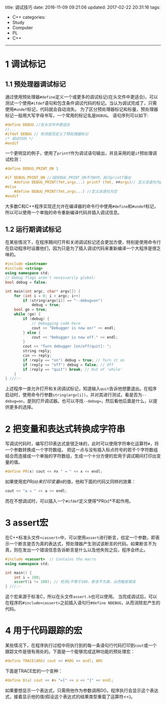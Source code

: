title: 调试技巧
date: 2016-11-09 09:21:06
updated: 2017-02-22 20:31:16
tags:
- C++
categories:
- Study
- Computer
- PL
- C++
---
# 1 调试标记

## 1.1 预处理器调试标记

通过使用预处理器`#define`定义一个或更多的调试标记(在头文件中更适合)，可以测试一个使用`#ifdef`语句和包含条件调试代码的标记。当认为调试完成了，只需使用`#undef`标记，代码就会自动消失。
为了区分预处理器标记和标量，预处理器标记一般用大写字母书写，一个常用的标记名是`DEBUG`。
语句序列可以如下:

```c
#define DEBUG //在头文件中更适合
//...
#ifdef DEBUG // 检测是否定义了预处理器标记
/* 调试代码 */
#endif 
```

一个更明显的例子，使用了`printf`作为调试语句输出，并且采用的是`if`预处理调试检测：

```c
#define DEBUG_PRINT_ON 1

#if DEBUG_PRINT_ON //当DEBUG_PRINT_ON不为0时，执行printf输出
	#define DEBUG_PRINT(fmt,args...) printf (fmt, ##args)// 定义该语句为printf输出
#else
	#define DEBUG_PRINT(fmt,args...) //定义该语句为空
#endif
```
 大多数C和C++程序实现还允许在编译器的命令行中使用`#define`和`#undef`标记，所以可以使用一个单独的命令重新编译代码并插入调试信息。
 
## 1.2 运行期调试标记
在某些情况下，在程序期间打开和关闭调试标记还会更加方便，特别是使用命令行在启动程序时设置他们，因为只是为了插入调试代码来重新编译一个大程序是很乏味的。

```c++
#include <iostream>
#include <string>
using namespace std;
// Debug flags aren't necessarily global:
bool debug = false;

int main(int argc, char* argv[]) {
	for (int i = 0; i < argc; i++)
		if (string(argv[i]) == "--debug=on")
			debug = true;
	bool go = true;
	while (go) {
		if (debug) {
			// Debugging code here
			cout << "Debugger is now on!" << endl;
		} else {
			cout << "Debugger is now off." << endl;
		}
		cout << "Turn debugger [on/off/quit]: ";
		string reply;
		cin >> reply;
		if (reply == "on") debug = true; // Turn it on
		if (reply == "off") debug = false; // Off
		if (reply == "quit") break; // Out of 'while'
	}
} ///:~
```
上述程序一直允许打开和关闭调试标记，知道输入`quit`告诉他想要退出。在程序启动时，使用命令行参数`string(argv[i])`，并对其进行测试，看是否为`--debug=on`，是则打开调试器。也可以寻找`--debug=`，然后看他后面是什么，以提供更多的选择。

# 2 把变量和表达式转换成字符串

写调试代码时，编写打印表达式是很乏味的，此时可以使用字符串化运算符`#`，将一个参数转换成一个字符数组， 把这一点与没有插入标点符号的若干个字符数组结合而连接成一个单独的字符数组，生成一个十分方便的宏用于调试期间打印出变量的值。

```c++
#define PR(x) cout << #x " = " << x << endl;
```

如果使用宏*PR(a)*来打印变量*a*的值，他和下面的代码又同样的效果：

```c++
cout << "a = " << a << endl;
```
而在不想调试时，可以插入一个`#ifdef`定义使得*PR(x)*不起作用。

# 3 assert宏

在C++标准头文件`<cassert>`中，可以使用`assert`进行断言，给定一个参数，即表示一个断言是否为真的表达式，预处理器产生测试该断言的代码。如果断言不为真，则在发出一个错误信息告诉断言是什么以及他失败之后，程序会终止。

```c++
#include <cassert>  // Contains the macro
using namespace std;

int main() {
	int i = 100;
	assert(i != 100); // 检测i不等于100，断言不为真，从而触发错误 
} ///:~
```

这个宏来源于标准C，所以在头文件`assert.h`也可以使用。
当完成调试后，可以在程序的`#include<cassert>`之前插入语句行`#define NDEBUG`，从而消除宏产生的代码。

# 4 用于代码跟踪的宏

某些情况下，在程序执行过程中将执行到的每一条语句行代码打印到`cout`或一个跟踪文件是很有用处的。下面是一个能够完成这种功能的预处理宏：

```c
#define TRACE(ARG) cout << #ARG << endl; ARG
```

下面是TRACE宏的一个变种：

```c
#define D(a) cout << #a "=[" << a << "]" << endl;
```
如果要想显示一个表达式，只需用他作为参数调用D()。程序执行会显示这个表达式，接着显示他的值(假设这个表达式的结果类型重载了运算符<<)。
